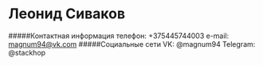 # Леонид Сиваков
#####Контактная информация
телефон: +375445744003 
e-mail: magnum94@vk.com 
#####Социальные сети
VK: @magnum94
Telegram: @stackhop
